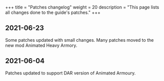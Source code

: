 +++
title = "Patches changelog"
weight = 20
description = "This page lists all changes done to the guide's patches."
+++

## 2021-06-23

Some patches updated with small changes. Many patches moved to the new mod Animated Heavy Armory.

## 2021-06-04

Patches updated to support DAR version of Animated Armoury.


